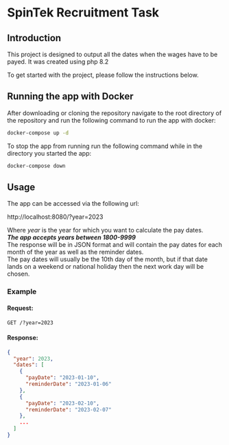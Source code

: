 # SpinTek Recruitment Task
## Introduction
This project is designed to output all the dates when the wages have to be payed. It was created using php 8.2

To get started with the project, please follow the instructions below.
## Running the app with Docker

After downloading or cloning the repository navigate to the root directory of the repository and run the following command to run the app with docker:
```sh
docker-compose up -d
```
To stop the app from running run the following command while in the directory you started the app:

```sh
docker-compose down
```
## Usage

The app can be accessed via the following url:

http://localhost:8080/?year=2023

Where *year* is the year for which you want to calculate the pay dates.  
***The app accepts years between 1800-9999***  
The response will be in JSON format and will contain the pay dates for each month of the year as well as the reminder dates.  
The pay dates will usually be the 10th day of the month, but if that date lands on a weekend or national holiday then the next work day will be chosen.  
### Example

#### Request:

    GET /?year=2023

#### Response:


```json
{
  "year": 2023,
  "dates": [
    {
      "payDate": "2023-01-10",
      "reminderDate": "2023-01-06"
    },
    {
      "payDate": "2023-02-10",
      "reminderDate": "2023-02-07"
    },
    ...
  ]
}
```